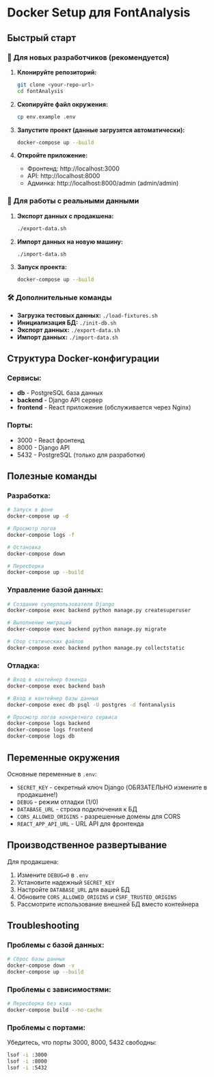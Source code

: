 # Docker Setup для FontAnalysis

## Быстрый старт

### 🚀 Для новых разработчиков (рекомендуется)

1. **Клонируйте репозиторий:**

   ```bash
   git clone <your-repo-url>
   cd fontAnalysis
   ```

2. **Скопируйте файл окружения:**

   ```bash
   cp env.example .env
   ```

3. **Запустите проект (данные загрузятся автоматически):**

   ```bash
   docker-compose up --build
   ```

4. **Откройте приложение:**
   - Фронтенд: http://localhost:3000
   - API: http://localhost:8000
   - Админка: http://localhost:8000/admin (admin/admin)

### 🔄 Для работы с реальными данными

1. **Экспорт данных с продакшена:**

   ```bash
   ./export-data.sh
   ```

2. **Импорт данных на новую машину:**

   ```bash
   ./import-data.sh
   ```

3. **Запуск проекта:**
   ```bash
   docker-compose up --build
   ```

### 🛠️ Дополнительные команды

- **Загрузка тестовых данных:** `./load-fixtures.sh`
- **Инициализация БД:** `./init-db.sh`
- **Экспорт данных:** `./export-data.sh`
- **Импорт данных:** `./import-data.sh`

## Структура Docker-конфигурации

### Сервисы:

- **db** - PostgreSQL база данных
- **backend** - Django API сервер
- **frontend** - React приложение (обслуживается через Nginx)

### Порты:

- 3000 - React фронтенд
- 8000 - Django API
- 5432 - PostgreSQL (только для разработки)

## Полезные команды

### Разработка:

```bash
# Запуск в фоне
docker-compose up -d

# Просмотр логов
docker-compose logs -f

# Остановка
docker-compose down

# Пересборка
docker-compose up --build
```

### Управление базой данных:

```bash
# Создание суперпользователя Django
docker-compose exec backend python manage.py createsuperuser

# Выполнение миграций
docker-compose exec backend python manage.py migrate

# Сбор статических файлов
docker-compose exec backend python manage.py collectstatic
```

### Отладка:

```bash
# Вход в контейнер бэкенда
docker-compose exec backend bash

# Вход в контейнер базы данных
docker-compose exec db psql -U postgres -d fontanalysis

# Просмотр логов конкретного сервиса
docker-compose logs backend
docker-compose logs frontend
docker-compose logs db
```

## Переменные окружения

Основные переменные в `.env`:

- `SECRET_KEY` - секретный ключ Django (ОБЯЗАТЕЛЬНО измените в продакшене!)
- `DEBUG` - режим отладки (1/0)
- `DATABASE_URL` - строка подключения к БД
- `CORS_ALLOWED_ORIGINS` - разрешенные домены для CORS
- `REACT_APP_API_URL` - URL API для фронтенда

## Производственное развертывание

Для продакшена:

1. Измените `DEBUG=0` в `.env`
2. Установите надежный `SECRET_KEY`
3. Настройте `DATABASE_URL` для вашей БД
4. Обновите `CORS_ALLOWED_ORIGINS` и `CSRF_TRUSTED_ORIGINS`
5. Рассмотрите использование внешней БД вместо контейнера

## Troubleshooting

### Проблемы с базой данных:

```bash
# Сброс базы данных
docker-compose down -v
docker-compose up --build
```

### Проблемы с зависимостями:

```bash
# Пересборка без кэша
docker-compose build --no-cache
```

### Проблемы с портами:

Убедитесь, что порты 3000, 8000, 5432 свободны:

```bash
lsof -i :3000
lsof -i :8000
lsof -i :5432
```
